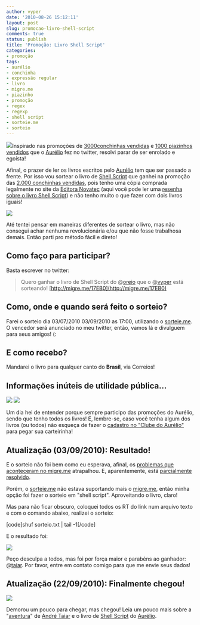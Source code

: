 ```yaml
---
author: vyper
date: '2010-08-26 15:12:11'
layout: post
slug: promocao-livro-shell-script
comments: true
status: publish
title: 'Promoção: Livro Shell Script'
categories:
- promoção
tags:
- aurélio
- conchinha
- expressão regular
- livro
- migre.me
- piazinho
- promoção
- regex
- regexp
- shell script
- sorteie.me
- sorteio
---
```


![](http://assets.mcorp.com.br/wp-content/uploads/2010/08/livroshell.png)Inspirado nas promoções de [3000conchinhas vendidas](http://blog.aurelio.net/2010/08/19/3000-conchinhas-vendidas/) e [1000 piazinhos vendidos](http://blog.aurelio.net/2010/08/23/1000-piazinhos-verdes-vendidos/) que o [Aurélio](http://twitter.com/oreio) fez no twitter, resolvi parar de ser enrolado e egoísta!

Afinal, o prazer de ler os livros escritos pelo [Aurélio](http://aurelio.net)
tem que ser passado a frente. Por isso vou sortear o livro de [Shell Script](http://www.shellscript.com.br/) 
que ganhei na promoção das [2.000 conchinhas vendidas](http://blog.aurelio.net/2009/09/18/2000-conchinhas-vendidas/), 
pois tenho uma cópia comprada legalmente no site da [Editora Novatec](http://www.novatec.com.br/) (aqui você pode ler uma 
[resenha sobre o livro Shell Script](http://www.maneh.org/2008/07/shell-script-profissional/))
e não tenho muito o que fazer com dois livros iguais!

[![](http://assets.mcorp.com.br/wp-content/uploads/2010/08/2000-shell-premiacao-300x233.jpg)](http://assets.mcorp.com.br/wp-content/uploads/2010/08/2000-shell-premiacao.jpg)

Até tentei pensar em maneiras diferentes de sortear o livro, mas não consegui
achar nenhuma revolucionária e/ou que não fosse trabalhosa demais. Então parti
pro método fácil e direto!

## Como faço para participar?

Basta escrever no twitter:

> Quero ganhar o livro de Shell Script do @[oreio](http://twitter.com/oreio)
que o @[vyper](http://twitter.com/vyper) está sorteando!
[http://migre.me/17EB0](http://migre.me/17EB0)

## Como, onde e quando será feito o sorteio?

Farei o sorteio dia 03/07/2010 03/09/2010 as 17:00, utilizando o
[sorteie.me](http://sorteie.me/). O vencedor será anunciado no meu twitter,
então, vamos lá e divulguem para seus amigos! (:

## E como recebo?

Mandarei o livro para qualquer canto do **Brasil**, via Correios!

## Informações inúteis de utilidade pública...

[![](http://assets.mcorp.com.br/wp-content/uploads/2010/08/todos-os-livros-do-aurelio-150x150.jpg)](http://assets.mcorp.com.br/wp-content/uploads/2010/08/todos-os-livros-do-aurelio.jpg) [![](http://assets.mcorp.com.br/wp-content/uploads/2010/08/carteirinhas-150x150.png)](http://assets.mcorp.com.br/wp-content/uploads/2010/08/carteirinhas.png)

Um dia hei de entender porque sempre participo das promoções do Aurélio, sendo
que tenho todos os livros! E, lembre-se, caso você tenha algum dos livros (ou
todos) não esqueça de fazer o [cadastro no "Clube do Aurélio"](http://aurelio.net/livro/cadastro/) para pegar sua carteirinha!

## Atualização (03/09/2010): Resultado!

E o sorteio não foi bem como eu esperava, afinal, os [problemas que
aconteceram no migre.me](http://migreme.com.br/blog/informacoes-sobre-os-problemas-do-migre-me/) atrapalhou. E, aparentemente, está [parcialmente resolvido](http://migreme.com.br/blog/problemas-do-migre-me-parcialmente-resolvido/).

Porém, o [sorteie.me](http://sorteie.me) não estava suportando mais o
[migre.me](http://migre.me), então minha opção foi fazer o sorteio em "shell
script". Aproveitando o livro, claro!

Mas para não ficar obscuro, coloquei todos os RT do link num arquivo texto e
com o comando abaixo, realizei o sorteio:

[code]shuf sorteio.txt | tail -1[/code]

E o resultado foi:

[![](http://assets.mcorp.com.br/wp-content/uploads/2010/08/sorteio-txt-300x199.png)](http://assets.mcorp.com.br/wp-content/uploads/2010/08/sorteio-txt.png)

Peço desculpa a todos, mas foi por força maior e parabéns ao ganhador:
@[taiar](http://twitter.com/taiar). Por favor, entre em contato comigo para
que me envie seus dados!

## Atualização (22/09/2010): Finalmente chegou!

[![](http://assets.mcorp.com.br/wp-content/uploads/2010/08/taiar_shell-300x225.jpg)](http://assets.mcorp.com.br/wp-content/uploads/2010/08/taiar_shell.jpg)

Demorou um pouco para chegar, mas chegou! Leia um pouco mais sobre a
"[aventura](http://www.taiar.com.br/blog/2010/09/21/ganhei-o-livro-shell-script-profissional/)" de [André Taiar](http://www.taiar.com.br/) e o livro de
[Shell Script](http://www.shellscript.com.br) do
[Aurélio](http://twitter.com/oreio).

